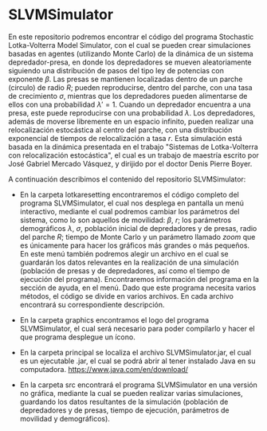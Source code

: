 # SLVMSimulator
En este repositorio podremos encontrar el código del programa Stochastic Lotka-Volterra Model Simulator, con el cual se pueden crear simulaciones basadas en agentes (utilizando Monte Carlo) de la dinámica de un sistema depredador-presa, en donde los depredadores se mueven aleatoriamente siguiendo una distribución de pasos del tipo ley de potencias con exponente $\beta$. Las presas se mantienen localizadas dentro de un parche (circulo) de radio $R$; pueden reproducirse, dentro del parche, con una tasa de crecimiento $\sigma$, mientras que los depredadores pueden alimentarse de ellos con una probabilidad $\lambda'=1$. Cuando un depredador encuentra a una presa, este puede reproducirse con una probabilidad $\lambda$. Los depredadores, además de moverse libremente en un espacio infinito, pueden realizar una relocalización estocástica al centro del parche, con una distribución exponencial de tiempos de relocalización a tasa $r$. Esta simulación está basada en la dinámica presentada en el trabajo "Sistemas de Lotka-Volterra con relocalización estocástica", el cual es un trabajo de maestría escrito por José Gabriel Mercado Vásquez, y dirijido por el doctor Denis Pierre Boyer.

A continuación describimos el contenido del repositorio SLVMSimulator:

* En la carpeta lotkaresetting encontraremos el código completo del programa SLVMSimulator, el cual nos desplega en pantalla un menú interactivo, mediante el cual podremos cambiar los parámetros del sistema, como lo son aquellos de movilidad: $\beta$, $r$; los parámetros demográficos $\lambda$, $\sigma$, población inicial de depredadores y de presas, radio del parche $R$; tiempo de Monte Carlo y un parámetro llamado $zoom$ que es únicamente para hacer los gráficos más grandes o más pequeños. En este menú también podremos alegir un archivo en el cual se guardarán los datos relevantes en la realización de una simulación (población de presas y de depredadores, así como el tiempo de ejecución del programa). Encontraremos información del programa en la sección de ayuda, en el menú. Dado que este programa necesita varios métodos, el código se divide en varios archivos. En cada archivo encontrará su correspondiente descripción.

* En la carpeta graphics encontramos el logo del programa SLVMSimulator, el cual será necesario para poder compilarlo y hacer el que programa desplegue un ícono.

* En la carpeta principal se localiza el archivo SLVMSimulator.jar, el cual es un ejecutable .jar, el cual se podrá abrir al tener instalado Java en su computadora. https://www.java.com/en/download/

* En la carpeta src encontrará el programa SLVMSimulator en una versión no gráfica, mediante la cual se pueden realizar varias simulaciones, guardando los datos resultantes de la simulación (población de depredadores y de presas, tiempo de ejecución, parámetros de movilidad y demográficos).
